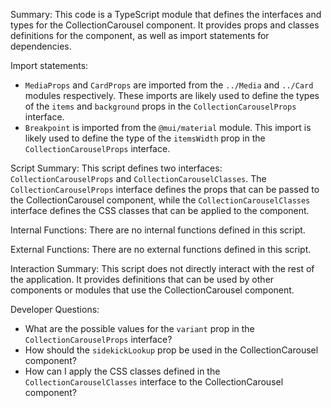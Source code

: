 Summary:
This code is a TypeScript module that defines the interfaces and types for the CollectionCarousel component. It provides props and classes definitions for the component, as well as import statements for dependencies.

Import statements:
- `MediaProps` and `CardProps` are imported from the `../Media` and `../Card` modules respectively. These imports are likely used to define the types of the `items` and `background` props in the `CollectionCarouselProps` interface.
- `Breakpoint` is imported from the `@mui/material` module. This import is likely used to define the type of the `itemsWidth` prop in the `CollectionCarouselProps` interface.

Script Summary:
This script defines two interfaces: `CollectionCarouselProps` and `CollectionCarouselClasses`. The `CollectionCarouselProps` interface defines the props that can be passed to the CollectionCarousel component, while the `CollectionCarouselClasses` interface defines the CSS classes that can be applied to the component.

Internal Functions:
There are no internal functions defined in this script.

External Functions:
There are no external functions defined in this script.

Interaction Summary:
This script does not directly interact with the rest of the application. It provides definitions that can be used by other components or modules that use the CollectionCarousel component.

Developer Questions:
- What are the possible values for the `variant` prop in the `CollectionCarouselProps` interface?
- How should the `sidekickLookup` prop be used in the CollectionCarousel component?
- How can I apply the CSS classes defined in the `CollectionCarouselClasses` interface to the CollectionCarousel component?